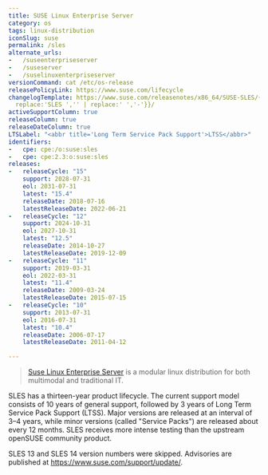 ```yaml
---
title: SUSE Linux Enterprise Server
category: os
tags: linux-distribution
iconSlug: suse
permalink: /sles
alternate_urls:
-   /suseenterpriseserver
-   /suseserver
-   /suselinuxenterpriseserver
versionCommand: cat /etc/os-release
releasePolicyLink: https://www.suse.com/lifecycle
changelogTemplate: https://www.suse.com/releasenotes/x86_64/SUSE-SLES/{{"__LATEST__"|
  replace:'SLES ','' | replace:' ','-'}}/
activeSupportColumn: true
releaseColumn: true
releaseDateColumn: true
LTSLabel: "<abbr title='Long Term Service Pack Support'>LTSS</abbr>"
identifiers:
-   cpe: cpe:/o:suse:sles
-   cpe: cpe:2.3:o:suse:sles
releases:
-   releaseCycle: "15"
    support: 2028-07-31
    eol: 2031-07-31
    latest: "15.4"
    releaseDate: 2018-07-16
    latestReleaseDate: 2022-06-21
-   releaseCycle: "12"
    support: 2024-10-31
    eol: 2027-10-31
    latest: "12.5"
    releaseDate: 2014-10-27
    latestReleaseDate: 2019-12-09
-   releaseCycle: "11"
    support: 2019-03-31
    eol: 2022-03-31
    latest: "11.4"
    releaseDate: 2009-03-24
    latestReleaseDate: 2015-07-15
-   releaseCycle: "10"
    support: 2013-07-31
    eol: 2016-07-31
    latest: "10.4"
    releaseDate: 2006-07-17
    latestReleaseDate: 2011-04-12

---
```


> [Suse Linux Enterprise Server](https://www.suse.com/products/server/) is a modular linux distribution for both multimodal and traditional IT.

SLES has a thirteen-year product lifecycle. The current support model consists of 10 years of general support, followed by 3 years of Long Term Service Pack Support (LTSS). Major versions are released at an interval of 3–4 years, while minor versions (called "Service Packs") are released about every 12 months. SLES receives more intense testing than the upstream openSUSE community product.

SLES 13 and SLES 14 version numbers were skipped. Advisories are published at <https://www.suse.com/support/update/>.
